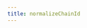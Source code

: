 ```yaml
---
title: normalizeChainId
---
```


<script setup>
const packageName = '@wagmi/core'
</script>

<!--@include: @shared/utilities/normalizeChainId.md-->
